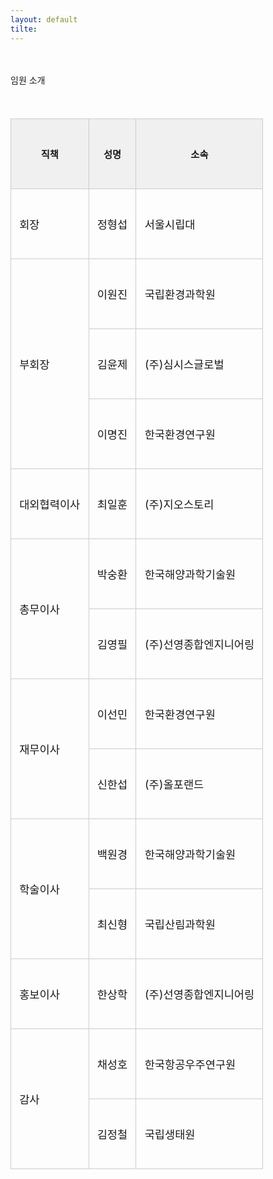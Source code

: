 ```yaml
---
layout: default
tilte:
---
```


<style>
  .customTable1 tr th {
    width: 30%;
  }

  .customTable2 tr td:nth-child(1) {
    width: 30%
  }
  .customTable2 tr td:nth-child(2) {
    width: 35%
  }
  .customTable2 tr td:nth-child(3) {
    width: 35%
  }

  table th, table td {
    font-size: 1.5rem; /* 글씨 크게 */
    vertical-align: middle;
  }

  table tr {
    height: 7rem; /* 행 높이 크게 */
  }

  .button {
    display: block;
    background-color: white;
    border: 1px solid;
    border-width: 2px;
    border-color: #eae5e5;
    color: black;
    text-align: center;
    padding: 15px 20px;
    font-family: 'Noto Sans','맑은 고딕','Malgun Gothic',Arial,Helvetica,sans-serif,Lucida,'Grande','Microsoft YaHei','Hiragino Sans GB', 'SimSun', 'Meiryo';
    font-size: 20px;
  }
</style>

<br>
<br>
<div class="gayheader">
  <span>임원 소개</span>
  <div></div>
</div>

<section id="executive" style="margin-top: 2em;">
  <h2 style="font-size: 2em; font-weight: bold; margin-bottom: 1em;">

  </h2>

  <div style="overflow-x:auto;">
    <table style="width: 100%; border-collapse: collapse; font-size: 0.95em;">
      <thead>
        <tr style="background-color: #f0f0f0;">
          <th style="padding: 0.75em; border: 1px solid #ccc; font-size: 1.15em;">직책</th>
          <th style="padding: 0.75em; border: 1px solid #ccc; font-size: 1.15em;">성명</th>
          <th style="padding: 0.75em; border: 1px solid #ccc; font-size: 1.15em;">소속</th>
        </tr>
      </thead>
      <tbody>
        <tr><td style="padding: 0.75em; border: 1px solid #ccc; font-size:1.1rem">회장</td><td style="padding: 0.75em; border: 1px solid #ccc;font-size:1.1rem">정형섭</td><td style="padding: 0.75em; border: 1px solid #ccc;font-size:1.1rem">서울시립대</td></tr>
        <tr><td rowspan="3" style="padding: 0.75em; border: 1px solid #ccc;font-size:1.1rem">부회장</td><td style="padding: 0.75em; border: 1px solid #ccc;font-size:1.1rem">이원진</td><td style="padding: 0.75em; border: 1px solid #ccc;font-size:1.1rem">국립환경과학원</td></tr>
        <tr><td style="padding: 0.75em; border: 1px solid #ccc;font-size:1.1rem">김윤제</td><td style="padding: 0.75em; border: 1px solid #ccc;font-size:1.1rem">(주)심시스글로벌</td></tr>
        <tr><td style="padding: 0.75em; border: 1px solid #ccc;font-size:1.1rem">이명진</td><td style="padding: 0.75em; border: 1px solid #ccc;font-size:1.1rem">한국환경연구원</td></tr>
        <tr><td rowspan="1" style="padding: 0.75em; border: 1px solid #ccc;font-size:1.1rem">대외협력이사</td><td style="padding: 0.75em; border: 1px solid #ccc;font-size:1.1rem">최일훈</td><td style="padding: 0.75em; border: 1px solid #ccc;font-size:1.1rem">(주)지오스토리</td></tr>
        <tr><td rowspan="2" style="padding: 0.75em; border: 1px solid #ccc;font-size:1.1rem">총무이사</td><td style="padding: 0.75em; border: 1px solid #ccc;font-size:1.1rem">박숭환</td><td style="padding: 0.75em; border: 1px solid #ccc;font-size:1.1rem">한국해양과학기술원</td></tr>
        <tr><td style="padding: 0.75em; border: 1px solid #ccc;font-size:1.1rem">김영필</td><td style="padding: 0.75em; border: 1px solid #ccc;font-size:1.1rem">(주)선영종합엔지니어링</td></tr>
        <tr><td rowspan="2" style="padding: 0.75em; border: 1px solid #ccc;font-size:1.1rem">재무이사</td><td style="padding: 0.75em; border: 1px solid #ccc;font-size:1.1rem">이선민</td><td style="padding: 0.75em; border: 1px solid #ccc;font-size:1.1rem">한국환경연구원</td></tr>
        <tr><td style="padding: 0.75em; border: 1px solid #ccc;font-size:1.1rem">신한섭</td><td style="padding: 0.75em; border: 1px solid #ccc;font-size:1.1rem">(주)올포랜드</td></tr>
        <tr><td rowspan="2" style="padding: 0.75em; border: 1px solid #ccc;font-size:1.1rem">학술이사</td><td style="padding: 0.75em; border: 1px solid #ccc;font-size:1.1rem">백원경</td><td style="padding: 0.75em; border: 1px solid #ccc;font-size:1.1rem">한국해양과학기술원</td></tr>
        <tr><td style="padding: 0.75em; border: 1px solid #ccc;font-size:1.1rem">최신형</td><td style="padding: 0.75em; border: 1px solid #ccc;font-size:1.1rem">국립산림과학원</td></tr>
        <tr><td style="padding: 0.75em; border: 1px solid #ccc;font-size:1.1rem">홍보이사</td><td style="padding: 0.75em; border: 1px solid #ccc;font-size:1.1rem">한상학</td><td style="padding: 0.75em; border: 1px solid #ccc;font-size:1.1rem">(주)선영종합엔지니어링</td></tr>
        <tr><td rowspan="2" style="padding: 0.75em; border: 1px solid #ccc;font-size:1.1rem">감사</td><td style="padding: 0.75em; border: 1px solid #ccc;font-size:1.1rem">채성호</td><td style="padding: 0.75em; border: 1px solid #ccc;font-size:1.1rem">한국항공우주연구원</td></tr>
        <tr><td style="padding: 0.75em; border: 1px solid #ccc;font-size:1.1rem">김정철</td><td style="padding: 0.75em; border: 1px solid #ccc;font-size:1.1rem">국립생태원</td></tr>
      </tbody>
    </table>
  </div>
</section>

<br>
